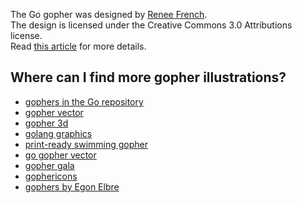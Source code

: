 The Go gopher was designed by [Renee French](http://reneefrench.blogspot.com/).  
The design is licensed under the Creative Commons 3.0 Attributions license.  
Read [this article](http://blog.golang.org/gopher) for more details.

## Where can I find more gopher illustrations?

* [gophers in the Go repository](https://github.com/golang/go/tree/master/doc/gopher)
* [gopher vector](https://github.com/golang-samples/gopher-vector)
* [gopher 3d](https://github.com/golang-samples/gopher-3d)
* [golang graphics](https://github.com/mholt/golang-graphics)
* [print-ready swimming gopher](https://gumroad.com/l/golang)
* [go gopher vector](https://github.com/keygx/Go-gopher-Vector)
* [gopher gala](http://www.gophergala.com/)
* [gophericons](https://github.com/hackraft/gophericons)
* [gophers by Egon Elbre](https://github.com/egonelbre/gophers)